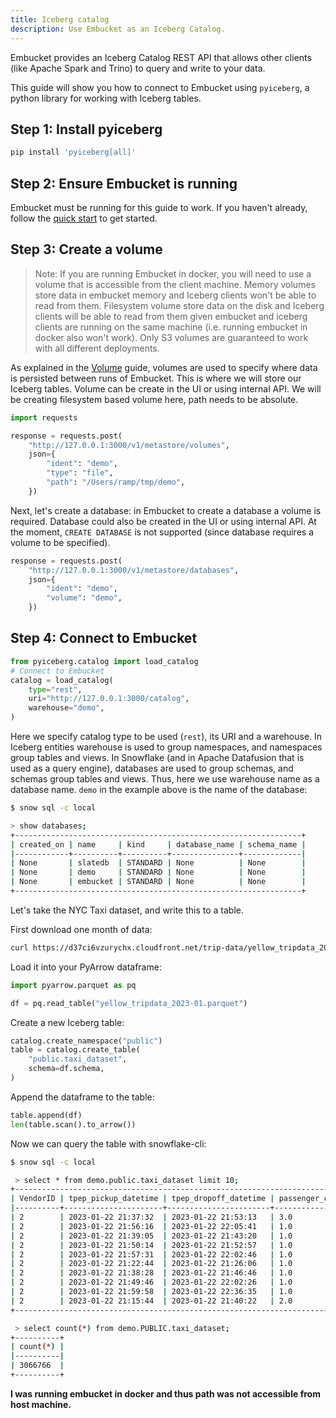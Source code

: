 ```yaml
---
title: Iceberg catalog
description: Use Embucket as an Iceberg Catalog.
---
```


Embucket provides an Iceberg Catalog REST API that allows other clients (like Apache Spark and Trino) to query and write to your data.

This guide will show you how to connect to Embucket using `pyiceberg`, a python library for working with Iceberg tables.

## Step 1: Install pyiceberg

```bash
pip install 'pyiceberg[all]'
```

## Step 2: Ensure Embucket is running

Embucket must be running for this guide to work. If you haven't already, follow the [quick start](/essentials/quick-start) to get started.

## Step 3: Create a volume

> Note: If you are running Embucket in docker, you will need to use a volume that is accessible from the client machine. Memory volumes store data in embucket memory and Iceberg clients won't be able to read from them. Filesystem volume store data on the disk and Iceberg clients will be able to read from them given embucket and iceberg clients are running on the same machine (i.e. running embucket in docker also won't work). Only S3 volumes are guaranteed to work with all different deployments.

As explained in the [Volume](/essentials/volumes) guide, volumes are used to specify where data is persisted between runs of Embucket. This is where we will store our Iceberg tables. Volume can be create in the UI or using internal API. We will be creating filesystem based volume here, path needs to be absolute.

```python
import requests

response = requests.post(
    "http://127.0.0.1:3000/v1/metastore/volumes",
    json={
        "ident": "demo",
        "type": "file",
        "path": "/Users/ramp/tmp/demo",
    })
```

Next, let's create a database: in Embucket to create a database a volume is required. Database could also be created in the UI or using internal API. At the moment, `CREATE DATABASE` is not supported (since database requires a volume to be specified).

```python
response = requests.post(
    "http://127.0.0.1:3000/v1/metastore/databases",
    json={
        "ident": "demo",
        "volume": "demo",
    })
```

## Step 4: Connect to Embucket

```python
from pyiceberg.catalog import load_catalog
# Connect to Embucket
catalog = load_catalog(
    type="rest",
    uri="http://127.0.0.1:3000/catalog",
    warehouse="demo",
)
```

Here we specify catalog type to be used (`rest`), its URI and a warehouse. In Iceberg entities warehouse is used to group namespaces, and namespaces group tables and views. In Snowflake (and in Apache Datafusion that is used as a query engine), databases are used to group schemas, and schemas group tables and views. Thus, here we use warehouse name as a database name. `demo` in the example above is the name of the database:

```sh
$ snow sql -c local

> show databases;
+----------------------------------------------------------------+
| created_on | name     | kind     | database_name | schema_name |
|------------+----------+----------+---------------+-------------|
| None       | slatedb  | STANDARD | None          | None        |
| None       | demo     | STANDARD | None          | None        |
| None       | embucket | STANDARD | None          | None        |
+----------------------------------------------------------------+
```

Let's take the NYC Taxi dataset, and write this to a table.

First download one month of data:

```bash
curl https://d37ci6vzurychx.cloudfront.net/trip-data/yellow_tripdata_2023-01.parquet -o yellow_tripdata_2023-01.parquet
```

Load it into your PyArrow dataframe:

```python
import pyarrow.parquet as pq

df = pq.read_table("yellow_tripdata_2023-01.parquet")
```

Create a new Iceberg table:

```python
catalog.create_namespace("public")
table = catalog.create_table(
    "public.taxi_dataset",
    schema=df.schema,
)
```

Append the dataframe to the table:

```python
table.append(df)
len(table.scan().to_arrow())
```

Now we can query the table with snowflake-cli:

```bash
$ snow sql -c local

 > select * from demo.public.taxi_dataset limit 10;
+------------------------------------------------------------------------------------------------------------------------------------------------------------------------------------------------------------------------------------------------------------------------------------------------------------------+
| VendorID | tpep_pickup_datetime | tpep_dropoff_datetime | passenger_count | trip_distance | RatecodeID | store_and_fwd_flag | PULocationID | DOLocationID | payment_type | fare_amount | extra | mta_tax | tip_amount | tolls_amount | improvement_surcharge | total_amount | congestion_surcharge | airport_fee |
|----------+----------------------+-----------------------+-----------------+---------------+------------+--------------------+--------------+--------------+--------------+-------------+-------+---------+------------+--------------+-----------------------+--------------+----------------------+-------------|
| 2        | 2023-01-22 21:37:32  | 2023-01-22 21:53:13   | 3.0             | 3.12          | 1.0        | N                  | 230          | 211          | 1            | 17.0        | 1.0   | 0.5     | 4.4        | 0.0          | 1.0                   | 26.4         | 2.5                  | 0.0         |
| 2        | 2023-01-22 21:56:16  | 2023-01-22 22:05:41   | 1.0             | 1.94          | 1.0        | N                  | 114          | 13           | 1            | 12.1        | 1.0   | 0.5     | 3.42       | 0.0          | 1.0                   | 20.52        | 2.5                  | 0.0         |
| 2        | 2023-01-22 21:39:05  | 2023-01-22 21:43:20   | 1.0             | 0.37          | 1.0        | N                  | 229          | 229          | 1            | 5.8         | 1.0   | 0.5     | 0.25       | 0.0          | 1.0                   | 11.05        | 2.5                  | 0.0         |
| 2        | 2023-01-22 21:50:14  | 2023-01-22 21:52:57   | 1.0             | 0.85          | 1.0        | N                  | 262          | 263          | 1            | 5.8         | 1.0   | 0.5     | 2.16       | 0.0          | 1.0                   | 12.96        | 2.5                  | 0.0         |
| 2        | 2023-01-22 21:57:31  | 2023-01-22 22:02:46   | 1.0             | 1.23          | 1.0        | N                  | 141          | 75           | 2            | 7.9         | 1.0   | 0.5     | 0.0        | 0.0          | 1.0                   | 12.9         | 2.5                  | 0.0         |
| 2        | 2023-01-22 21:22:44  | 2023-01-22 21:26:06   | 1.0             | 0.44          | 1.0        | N                  | 256          | 256          | 2            | 5.8         | 1.0   | 0.5     | 0.0        | 0.0          | 1.0                   | 8.3          | 0.0                  | 0.0         |
| 2        | 2023-01-22 21:38:28  | 2023-01-22 21:46:46   | 1.0             | 1.78          | 1.0        | N                  | 79           | 170          | 1            | 10.7        | 1.0   | 0.5     | 3.14       | 0.0          | 1.0                   | 18.84        | 2.5                  | 0.0         |
| 2        | 2023-01-22 21:49:46  | 2023-01-22 22:02:26   | 1.0             | 2.42          | 1.0        | N                  | 170          | 143          | 1            | 14.9        | 1.0   | 0.5     | 3.98       | 0.0          | 1.0                   | 23.88        | 2.5                  | 0.0         |
| 2        | 2023-01-22 21:59:58  | 2023-01-22 22:36:35   | 1.0             | 22.26         | 1.0        | N                  | 132          | 241          | 1            | 83.5        | 1.0   | 0.5     | 10.0       | 6.55         | 1.0                   | 103.8        | 0.0                  | 1.25        |
| 2        | 2023-01-22 21:15:44  | 2023-01-22 21:40:22   | 2.0             | 9.14          | 1.0        | N                  | 264          | 151          | 1            | 38.7        | 6.0   | 0.5     | 13.81      | 6.55         | 1.0                   | 70.31        | 2.5                  | 1.25        |
+------------------------------------------------------------------------------------------------------------------------------------------------------------------------------------------------------------------------------------------------------------------------------------------------------------------+

 > select count(*) from demo.PUBLIC.taxi_dataset;
+----------+
| count(*) |
|----------|
| 3066766  |
+----------+
```

**I was running embucket in docker and thus path was not accessible from host machine.**
